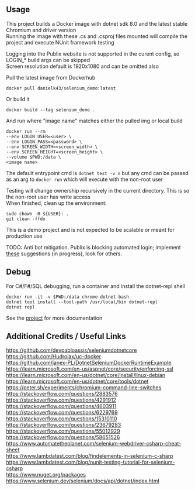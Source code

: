 ## Usage
This project builds a Docker image with dotnet sdk 8.0 and the latest stable Chromium and driver version  
Running the image with these .cs and .csproj files mounted will compile the project and execute NUnit framework testing  

Logging into the Publix website is not supported in the curent config, so LOGIN_* build args can be skipped  
Screen resolution default is 1920x1080 and can be omitted also  

Pull the latest image from Dockerhub
```
docker pull danielk43/selenium_demo:latest
```
Or build it
```
docker build --tag selenium_demo .
```
And run where "image name" matches either the pulled img or local build
```
docker run --rm
--env LOGIN_USER=<user> \
--env LOGIN_PASS=<password> \
--env SCREEN_WIDTH=<screen_width> \
--env SCREEN_HEIGHT=<screen_height> \
--volume $PWD:/data \
<image name>
```
The default entrypoint cmd is `dotnet test -v n` but any cmd can be passed as an arg to `docker run` which will execute with the non-root user   

Testing will change ownership recursively in the current directory. This is so the non-root user has write access  
When finished, clean up the environment:  
```
sudo chown -R ${USER}: .
git clean -ffdx
```

This is a demo project and is not expected to be scalable or meant for production use  

TODO: Anti bot mitigation. Publix is blocking automated login; implement [these](https://piprogramming.org/articles/How-to-make-Selenium-undetectable-and-stealth--7-Ways-to-hide-your-Bot-Automation-from-Detection-0000000017.html) suggestions (in progress), look for others. 

## Debug
For C#/F#/SQL debugging, run a container and install the dotnet-repl shell  
```
docker run -it -v $PWD:/data chrome-dotnet bash
dotnet tool install --tool-path /usr/local/bin dotnet-repl
dotnet repl
```
See the [project](https://github.com/jonsequitur/dotnet-repl) for more documentation  

## Additional Credits / Useful Links
https://github.com/devpabloassis/seleniumdotnetcore  
https://github.com/Hudrolax/uc-docker  
https://github.com/janex-PL/DotnetSeleniumDockerRuntimeExample  
https://learn.microsoft.com/en-us/aspnet/core/security/enforcing-ssl  
https://learn.microsoft.com/en-us/dotnet/core/install/linux-debian  
https://learn.microsoft.com/en-us/dotnet/core/tools/dotnet  
https://peter.sh/experiments/chromium-command-line-switches  
https://stackoverflow.com/questions/2883576  
https://stackoverflow.com/questions/4291912  
https://stackoverflow.com/questions/4603911  
https://stackoverflow.com/questions/6229769  
https://stackoverflow.com/questions/15310110  
https://stackoverflow.com/questions/23679283  
https://stackoverflow.com/questions/55012929  
https://stackoverflow.com/questions/58651526  
https://www.automatetheplanet.com/selenium-webdriver-csharp-cheat-sheet  
https://www.lambdatest.com/blog/findelements-in-selenium-c-sharp  
https://www.lambdatest.com/blog/nunit-testing-tutorial-for-selenium-csharp  
https://www.nuget.org/packages  
https://www.selenium.dev/selenium/docs/api/dotnet/index.html  
